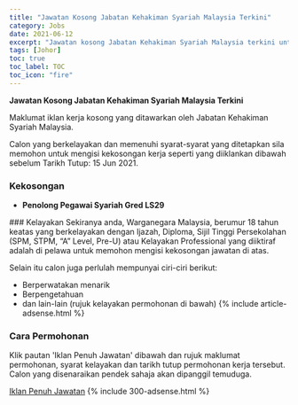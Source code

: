 ```yaml
---
title: "Jawatan Kosong Jabatan Kehakiman Syariah Malaysia Terkini" 
category: Jobs 
date: 2021-06-12 
excerpt: "Jawatan kosong Jabatan Kehakiman Syariah Malaysia terkini untuk kekosongan Penolong Pegawai Syariah Gred LS29" 
tags: [Johor] 
toc: true 
toc_label: TOC 
toc_icon: "fire" 
--- 
```


**Jawatan Kosong Jabatan Kehakiman Syariah Malaysia Terkini**

Maklumat iklan kerja kosong yang ditawarkan oleh Jabatan Kehakiman Syariah Malaysia. 

Calon yang berkelayakan dan memenuhi syarat-syarat yang ditetapkan sila memohon untuk mengisi kekosongan kerja seperti yang diiklankan dibawah sebelum Tarikh Tutup: 15 Jun 2021. 
### Kekosongan 
<ul>
<li>
<p><strong>Penolong Pegawai Syariah Gred LS29 </strong></p>
</li>
</ul> 
### Kelayakan 
Sekiranya anda, Warganegara Malaysia, berumur 18 tahun keatas yang berkelayakan dengan Ijazah, Diploma, Sijil Tinggi Persekolahan (SPM, STPM, “A” Level, Pre-U) atau Kelayakan Professional yang diiktiraf adalah di pelawa untuk memohon mengisi kekosongan jawatan di atas.

Selain itu calon juga perlulah mempunyai ciri-ciri berikut:
- Berperwatakan menarik
- Berpengetahuan
- dan lain-lain (rujuk kelayakan permohonan di bawah) 
{% include article-adsense.html %} 
### Cara Permohonan 
Klik pautan 'Iklan Penuh Jawatan' dibawah dan rujuk maklumat permohonan, syarat kelayakan dan tarikh tutup permohonan kerja tersebut.
Calon yang disenaraikan pendek sahaja akan dipanggil temuduga.

<a href="https://imej.spa.gov.my/dev/pdf/iklan2021/IKLAN-SPA9_PG-JKSM-PenolongPegawaiSyariahGredLS29.pdf" class="btn btn--info" target="_blank" rel="nofollow noopenner">Iklan Penuh Jawatan</a> 
{% include 300-adsense.html %} 